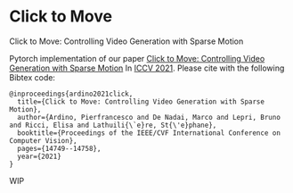 # Click to Move
Click to Move: Controlling Video Generation with Sparse Motion

Pytorch implementation of our paper [Click to Move: Controlling Video Generation with Sparse Motion](https://arxiv.org/abs/2108.08815)
In [ICCV 2021](https://iccv2021.thecvf.com/home).
Please cite with the following Bibtex code:
```
@inproceedings{ardino2021click,
  title={Click to Move: Controlling Video Generation with Sparse Motion},
  author={Ardino, Pierfrancesco and De Nadai, Marco and Lepri, Bruno and Ricci, Elisa and Lathuili{\`e}re, St{\'e}phane},
  booktitle={Proceedings of the IEEE/CVF International Conference on Computer Vision},
  pages={14749--14758},
  year={2021}
}
```

WIP